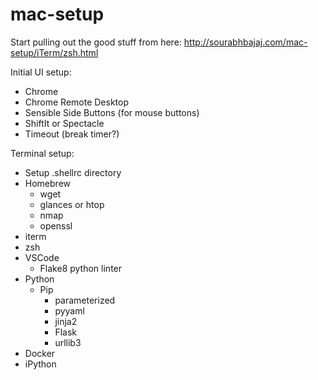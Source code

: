 # mac-setup

Start pulling out the good stuff from here: http://sourabhbajaj.com/mac-setup/iTerm/zsh.html

Initial UI setup:
  - Chrome
  - Chrome Remote Desktop
  - Sensible Side Buttons (for mouse buttons)
  - ShiftIt or Spectacle
  - Timeout (break timer?)

Terminal setup:
  - Setup .shellrc directory
  - Homebrew
    - wget
    - glances or htop
    - nmap
    - openssl
  - iterm
  - zsh
  - VSCode
    - Flake8 python linter
  - Python
    - Pip
      - parameterized
      - pyyaml
      - jinja2
      - Flask
      - urllib3
  - Docker
  - iPython
